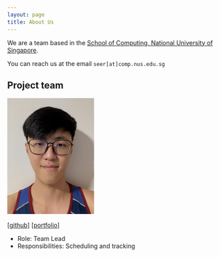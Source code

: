 ```yaml
---
layout: page
title: About Us
---
```


We are a team based in the [School of Computing, National University of Singapore](https://www.comp.nus.edu.sg).

You can reach us at the email `seer[at]comp.nus.edu.sg`

## Project team

<img src="images/xavychin.png" width="200px">

[[github](http://github.com/xavychin)]
[[portfolio](team/johndoe.md)]

* Role: Team Lead
* Responsibilities: Scheduling and tracking
